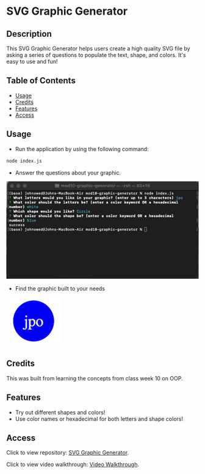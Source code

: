 # SVG Graphic Generator

## Description
This SVG Graphic Generator helps users create a high quality SVG file by asking a series of questions to populate the text, shape, and colors. It's easy to use and fun!

## Table of Contents
- [Usage](#usage)
- [Credits](#credits)
- [Features](#features)
- [Access](#access)

## Usage
- Run the application by using the following command:
```bash
node index.js
```
- Answer the questions about your graphic.

![user terminal experience](./images/terminal.png)
- Find the graphic built to your needs

![sample graphic](./images/sample_image.png)

## Credits
This was built from learning the concepts from class week 10 on OOP.

## Features
- Try out different shapes and colors!
- Use color names or hexadecimal for both letters and shape colors!

## Access
Click to view repository: [SVG Graphic Generator](https://github.com/johnpow/graphic-designer).

Click to view video walkthrough: [Video Walkthrough](https://drive.google.com/file/d/1Log1IrLNXK65StmYSmPhdSY3SNjPHLpU/view).